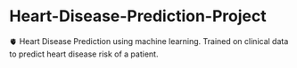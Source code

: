 # Heart-Disease-Prediction-Project
🫀 Heart Disease Prediction using machine learning. Trained on clinical data to predict heart disease risk of a patient.
